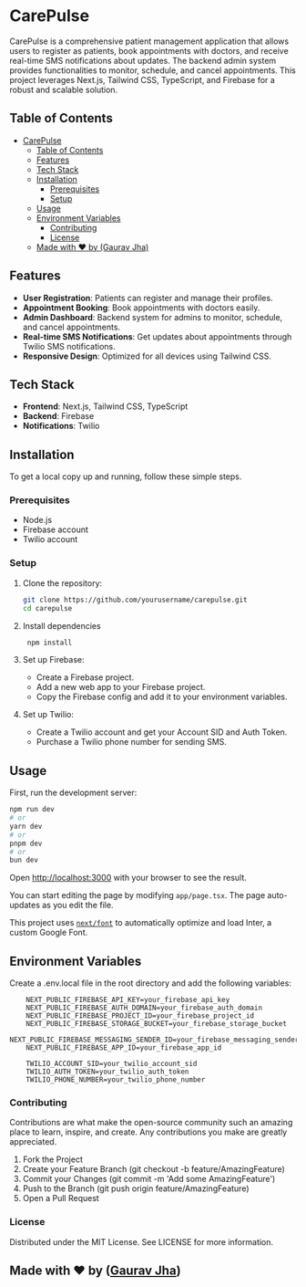 # CarePulse

CarePulse is a comprehensive patient management application that allows users to register as patients, book appointments with doctors, and receive real-time SMS notifications about updates. The backend admin system provides functionalities to monitor, schedule, and cancel appointments. This project leverages Next.js, Tailwind CSS, TypeScript, and Firebase for a robust and scalable solution.

## Table of Contents

- [CarePulse](#carepulse)
	- [Table of Contents](#table-of-contents)
	- [Features](#features)
	- [Tech Stack](#tech-stack)
	- [Installation](#installation)
		- [Prerequisites](#prerequisites)
		- [Setup](#setup)
	- [Usage](#usage)
	- [Environment Variables](#environment-variables)
		- [Contributing](#contributing)
		- [License](#license)
	- [Made with ❤️ by (Gaurav Jha)](#made-with-️-by-gaurav-jha)

## Features

- **User Registration**: Patients can register and manage their profiles.
- **Appointment Booking**: Book appointments with doctors easily.
- **Admin Dashboard**: Backend system for admins to monitor, schedule, and cancel appointments.
- **Real-time SMS Notifications**: Get updates about appointments through Twilio SMS notifications.
- **Responsive Design**: Optimized for all devices using Tailwind CSS.

## Tech Stack

- **Frontend**: Next.js, Tailwind CSS, TypeScript
- **Backend**: Firebase
- **Notifications**: Twilio

## Installation

To get a local copy up and running, follow these simple steps.

### Prerequisites

- Node.js
- Firebase account
- Twilio account

### Setup

1. Clone the repository:

   ```sh
   git clone https://github.com/yourusername/carepulse.git
   cd carepulse

   ```

2. Install dependencies

   ```sh
   	npm install

   ```

3. Set up Firebase:

   - Create a Firebase project.
   - Add a new web app to your Firebase project.
   - Copy the Firebase config and add it to your environment variables.

4. Set up Twilio:

   - Create a Twilio account and get your Account SID and Auth Token.
   - Purchase a Twilio phone number for sending SMS.

## Usage

First, run the development server:

```sh
npm run dev
# or
yarn dev
# or
pnpm dev
# or
bun dev
```

Open [http://localhost:3000](http://localhost:3000) with your browser to see the result.

You can start editing the page by modifying `app/page.tsx`. The page auto-updates as you edit the file.

This project uses [`next/font`](https://nextjs.org/docs/basic-features/font-optimization) to automatically optimize and load Inter, a custom Google Font.

## Environment Variables

Create a .env.local file in the root directory and add the following variables:

```dotenv
	NEXT_PUBLIC_FIREBASE_API_KEY=your_firebase_api_key
	NEXT_PUBLIC_FIREBASE_AUTH_DOMAIN=your_firebase_auth_domain
	NEXT_PUBLIC_FIREBASE_PROJECT_ID=your_firebase_project_id
	NEXT_PUBLIC_FIREBASE_STORAGE_BUCKET=your_firebase_storage_bucket
	NEXT_PUBLIC_FIREBASE_MESSAGING_SENDER_ID=your_firebase_messaging_sender_id
	NEXT_PUBLIC_FIREBASE_APP_ID=your_firebase_app_id

	TWILIO_ACCOUNT_SID=your_twilio_account_sid
	TWILIO_AUTH_TOKEN=your_twilio_auth_token
	TWILIO_PHONE_NUMBER=your_twilio_phone_number
```

### Contributing

Contributions are what make the open-source community such an amazing place to learn, inspire, and create. Any contributions you make are greatly appreciated.

1. Fork the Project
2. Create your Feature Branch (git checkout -b feature/AmazingFeature)
3. Commit your Changes (git commit -m 'Add some AmazingFeature')
4. Push to the Branch (git push origin feature/AmazingFeature)
5. Open a Pull Request

### License

Distributed under the MIT License. See LICENSE for more information.

## Made with ❤️ by ([Gaurav Jha](https://www.linkedin.com/in/grvx/))
